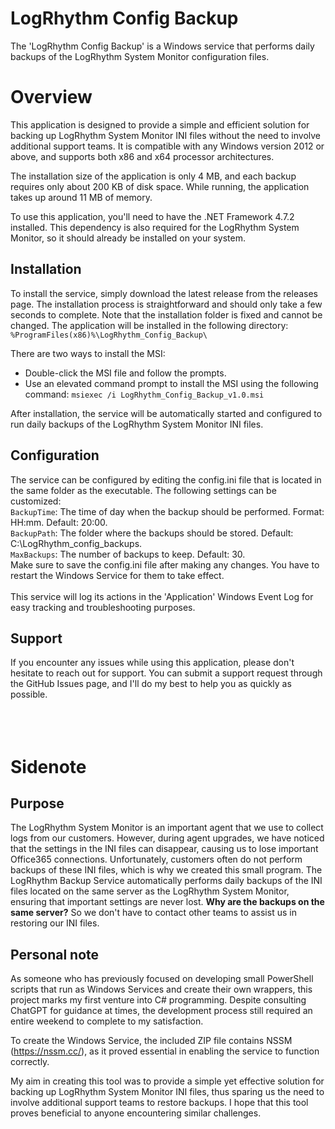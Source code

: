 # LogRhythm Config Backup

The 'LogRhythm Config Backup' is a Windows service that performs daily backups of the LogRhythm System Monitor configuration files.

# Overview

This application is designed to provide a simple and efficient solution for backing up LogRhythm System Monitor INI files without the need to involve additional support teams. It is compatible with any Windows version 2012 or above, and supports both x86 and x64 processor architectures.

The installation size of the application is only 4 MB, and each backup requires only about 200 KB of disk space. While running, the application takes up around 11 MB of memory.

To use this application, you'll need to have the .NET Framework 4.7.2 installed. This dependency is also required for the LogRhythm System Monitor, so it should already be installed on your system.

## Installation

To install the service, simply download the latest release from the releases page. The installation process is straightforward and should only take a few seconds to complete. Note that the installation folder is fixed and cannot be changed. 
The application will be installed in the following directory: `%ProgramFiles(x86)%\LogRhythm_Config_Backup\`

There are two ways to install the MSI:
* Double-click the MSI file and follow the prompts.
* Use an elevated command prompt to install the MSI using the following command: `msiexec /i LogRhythm_Config_Backup_v1.0.msi`

After installation, the service will be automatically started and configured to run daily backups of the LogRhythm System Monitor INI files.

## Configuration

The service can be configured by editing the config.ini file that is located in the same folder as the executable. 
The following settings can be customized:
<br />`BackupTime`: The time of day when the backup should be performed. Format: HH:mm. Default: 20:00.
<br />`BackupPath`: The folder where the backups should be stored. Default: C:\LogRhythm_config_backups.
<br />`MaxBackups`: The number of backups to keep. Default: 30.
<br />Make sure to save the config.ini file after making any changes. You have to restart the Windows Service for them to take effect.
<br />
<br />This service will log its actions in the 'Application' Windows Event Log for easy tracking and troubleshooting purposes.

## Support
If you encounter any issues while using this application, please don't hesitate to reach out for support. You can submit a support request through the GitHub Issues page, and I'll do my best to help you as quickly as possible.
<br />
<br />
<br />
<br />
# Sidenote
## Purpose

The LogRhythm System Monitor is an important agent that we use to collect logs from our customers. However, during agent upgrades, we have noticed that the settings in the INI files can disappear, causing us to lose important Office365 connections. Unfortunately, customers often do not perform backups of these INI files, which is why we created this small program. The LogRhythm Backup Service automatically performs daily backups of the INI files located on the same server as the LogRhythm System Monitor, ensuring that important settings are never lost. 
**Why are the backups on the same server?** So we don't have to contact other teams to assist us in restoring our INI files. 

## Personal note
As someone who has previously focused on developing small PowerShell scripts that run as Windows Services and create their own wrappers, this project marks my first venture into C# programming. Despite consulting ChatGPT for guidance at times, the development process still required an entire weekend to complete to my satisfaction.

To create the Windows Service, the included ZIP file contains NSSM (https://nssm.cc/), as it proved essential in enabling the service to function correctly.

My aim in creating this tool was to provide a simple yet effective solution for backing up LogRhythm System Monitor INI files, thus sparing us the need to involve additional support teams to restore backups. I hope that this tool proves beneficial to anyone encountering similar challenges.
